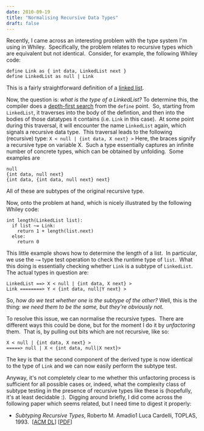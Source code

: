 ```yaml
---
date: 2010-09-19
title: "Normalising Recursive Data Types"
draft: false
---
```


Recently, I came across an interesting problem with the type system I'm using in Whiley.  Specifically, the problem relates to recursive types which are equivalent but not identical.  Consider, for example, the following Whiley code:

```whiley
define Link as { int data, LinkedList next }
define LinkedList as null | Link
```

This is a fairly straightforward definition of a [linked list](http://wikipedia.org/wiki/linked_list).

Now, the question is: *what is the type of a LinkedList?* To determine this, the compiler does a [depth-first search](http://wikipedia.org/wiki/depth-first_search) from the `define` point.  So, starting from  `LinkedList`, it traverses into the body of the defintion, and then into the bodies of those datatypes it contains (i.e. `Link` in this case).  At some point during this traversal, it will encounter the name `LinkedList` again, which signals a recursive data type.  This traversal leads to the following (recursive) type:
```X < null | {int data, X next} >```
Here, the braces signify a recursive type on variable X.  Such a type essentially captures an infinite number of concrete types, which can be obtained by unfolding.  Some examples are

```
null
{int data, null next}
{int data, {int data, null next} next}
```

All of these are subtypes of the original recursive type.

Now, onto the problem at hand, which is nicely illustrated by the following Whiley code:

```whiley
int length(LinkedList list):
  if list ~= Link:
    return 1 + length(list.next)
  else:
    return 0
```

This little example shows how to determine the length of a list.  In particular, we use the `~=` type test operation to check the runtime type of `list`.  What this doing is essentially checking whether `Link` is a subtype of `LinkedList`.  The actual types in question are:

```
LinkedList ==> X < null | {int data, X next} >
Link ========> Y < {int data, null|Y next} >
```

So, *how do we test whether one is the subtype of the other?* Well, this is the thing: *we need them to be the same, but they're obviously not.*

To resolve this issue, we can normalise the recursive types.  There are different ways this could be done, but for the moment I do it by *unfactoring* them.  That is, by pulling out bits which are not recursive, like so:

```
X < null | {int data, X next} >
=====> null | X < {int data, null|X next}>
```

The key is that the second component of the derived type is now identical to the type of `Link` and we can now easily perform the subtype test.

Anyway, it's not completely clear to me whether this unfactoring process is sufficient for all possible cases or, indeed, what the complexity class of subtype testing in the presence of recursive types like these is (hopefully, it's at least decidable :).  Digging around briefly, I did come across the following paper which seems related, but I need time to digest it properly:
   * *Subtyping Recursive Types*, Roberto M. Amadio1 Luca Cardelli, TOPLAS, 1993.  [[ACM DL](http://portal.acm.org/citation.cfm?id=155231)] [[PDF](http://citeseerx.ist.psu.edu/viewdoc/download?doi=10.1.1.65.4769&rep=rep1&type=pdf)]

